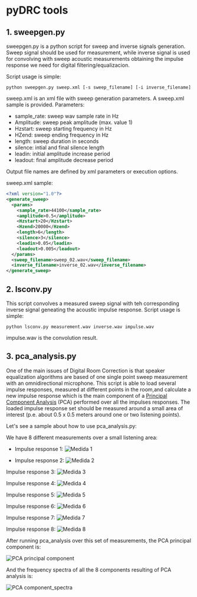  # pyDRC tools
 
 ## 1. sweepgen.py
 
 sweepgen.py is a python script for sweep and inverse signals generation. Sweep signal should be used for measurement, while inverse signal is used for convolving with sweep acoustic measurements obtaining the impulse response we need for digital filtering/equalizacion.
 
 Script usage is simple:
 
 `python sweepgen.py sweep.xml [-s sweep_filename] [-i inverse_filename]`

sweep.xml is an xml file with sweep generation parameters. A sweep.xml sample is provided. Parameters:

- sample_rate: sweep wav sample rate in Hz
- Amplitude: sweep peak amplitude (max. value 1)
- Hzstart: sweep starting frequency in Hz
- HZend: sweep ending frequency in Hz
- length: sweep duration in seconds
- silence: intial and final silence length
- leadin: initial amplitude increase period
- leadout: final amplitude decrease period 

Output file names are defined by xml parameters or execution options.

sweep.xml sample:

```xml
<?xml version="1.0"?>
<generate_sweep>
  <params>
    <sample_rate>44100</sample_rate>
    <amplitude>0.5</amplitude>
    <Hzstart>20</Hzstart>
    <Hzend>20000</Hzend>
    <length>6</length>
    <silence>3</silence>
    <leadin>0.05</leadin>
    <leadout>0.005</leadout>
  </params>
  <sweep_filename>sweep_02.wav</sweep_filename>
  <inverse_filename>inverse_02.wav</inverse_filename>
</generate_sweep>
```

## 2. lsconv.py

This script convolves a measured sweep signal with teh corresponding inverse signal geneating the acoustic impulse response. Script usage is simple:

`python lsconv.py measurement.wav inverse.wav impulse.wav`

impulse.wav is the convolution result.

## 3. pca_analysis.py

One of the main issues of Digital Room Correction is that speaker equalization algorithms are based of one single point sweep measurement with an omnidirectional microphone. This script is able to load several impulse responses, measured at different points in the room,and calculate a new impulse response which is the main component of a [Principal Component Analysis](https://en.wikipedia.org/wiki/Principal_component_analysis) (PCA) performed over all the impulses responses. The loaded impulse response set should be measured around a small area of interest (p.e. about 0.5 x 0.5 meters around one or two listening points). 

Let's see a sample about how to use pca_analysis.py:

We have 8 different measurements over a small listening area:

- Impulse response 1:
![Medida 1](sample_plots/impulse_spectrum_impulse_sweep_left_01.wav.png)

- Impulse response 2:
![Medida 2](sample_plots/impulse_spectrum_impulse_sweep_left_02.wav.png)

Impulse response 3:
![Medida 3](sample_plots/impulse_spectrum_impulse_sweep_left_03.wav.png)

Impulse response 4:
![Medida 4](sample_plots/impulse_spectrum_impulse_sweep_left_04.wav.png)

Impulse response 5:
![Medida 5](sample_plots/impulse_spectrum_impulse_sweep_left_05.wav.png)

Impulse response 6:
![Medida 6](sample_plots/impulse_spectrum_impulse_sweep_left_06.wav.png)

Impulse response 7:
![Medida 7](sample_plots/impulse_spectrum_impulse_sweep_left_07.wav.png)

Impulse response 8:
![Medida 8](sample_plots/impulse_spectrum_impulse_sweep_left_08.wav.png)

After running pca_analysis over this set of measurements, the PCA principal component is:

![PCA principal component](sample_plots/Spectrum_PCA_principal.png)

And the frequency spectra of all the 8 components resulting of PCA analysis is:

![PCA component_spectra](sample_plots/spectrum_PCA.png)
